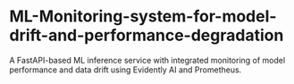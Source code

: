 # ML-Monitoring-system-for-model-drift-and-performance-degradation
A FastAPI-based ML inference service with integrated monitoring of model performance and data drift using Evidently AI and Prometheus.
